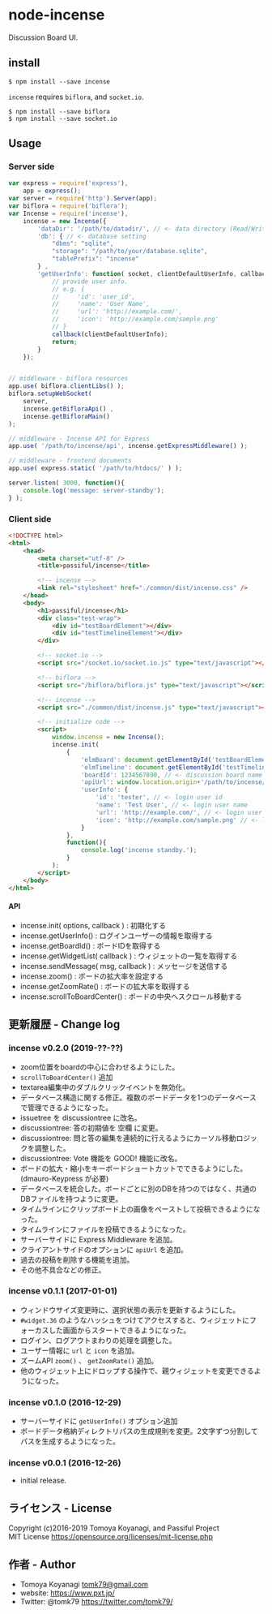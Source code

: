 # node-incense

Discussion Board UI.

## install

```
$ npm install --save incense
```

`incense` requires `biflora`, and `socket.io`.

```
$ npm install --save biflora
$ npm install --save socket.io
```

## Usage

### Server side

```js
var express = require('express'),
	app = express();
var server = require('http').Server(app);
var biflora = require('biflora');
var Incense = require('incense'),
	incense = new Incense({
		'dataDir': '/path/to/datadir/', // <- data directory (Read/Write permission required)
		'db': { // <- database setting
			"dbms": "sqlite",
			"storage": "/path/to/your/database.sqlite",
			"tablePrefix": "incense"
		} ,
		'getUserInfo': function( socket, clientDefaultUserInfo, callback ){
			// provide user info.
			// e.g. {
			//     'id': 'user_id',
			//     'name': 'User Name',
			//     'url': 'http://example.com/',
			//     'icon': 'http://example.com/sample.png'
			// }
			callback(clientDefaultUserInfo);
			return;
		}
	});


// middleware - biflora resources
app.use( biflora.clientLibs() );
biflora.setupWebSocket(
	server,
	incense.getBifloraApi() ,
	incense.getBifloraMain()
);

// middleware - Incense API for Express
app.use( '/path/to/incense/api', incense.getExpressMiddleware() );

// middleware - frontend documents
app.use( express.static( '/path/to/htdocs/' ) );

server.listen( 3000, function(){
	console.log('message: server-standby');
} );
```

### Client side

```html
<!DOCTYPE html>
<html>
	<head>
		<meta charset="utf-8" />
		<title>passiful/incense</title>

		<!-- incense -->
		<link rel="stylesheet" href="./common/dist/incense.css" />
	</head>
	<body>
		<h1>passiful/incense</h1>
		<div class="test-wrap">
			<div id="testBoardElement"></div>
			<div id="testTimelineElement"></div>
		</div>

		<!-- socket.io -->
		<script src="/socket.io/socket.io.js" type="text/javascript"></script>

		<!-- biflora -->
		<script src="/biflora/biflora.js" type="text/javascript"></script>

		<!-- incense -->
		<script src="./common/dist/incense.js" type="text/javascript"></script>

		<!-- initialize code -->
		<script>
			window.incense = new Incense();
			incense.init(
				{
					'elmBoard': document.getElementById('testBoardElement'),
					'elmTimeline': document.getElementById('testTimelineElement'),
					'boardId': 1234567890, // <- discussion board name
					'apiUrl': window.location.origin+'/path/to/incense/api', // <- URL of Incense API Express Middleware
					'userInfo': {
						'id': 'tester', // <- login user id
						'name': 'Test User', // <- login user name
					    'url': 'http://example.com/', // <- login user profile page
					    'icon': 'http://example.com/sample.png' // <- login user icon
					}
				},
				function(){
					console.log('incense standby.');
				}
			);
		</script>
	</body>
</html>
```

#### API

- incense.init( options, callback ) : 初期化する
- incense.getUserInfo() : ログインユーザーの情報を取得する
- incense.getBoardId() : ボードIDを取得する
- incense.getWidgetList( callback ) : ウィジェットの一覧を取得する
- incense.sendMessage( msg, callback ) : メッセージを送信する
- incense.zoom() : ボードの拡大率を設定する
- incense.getZoomRate() : ボードの拡大率を取得する
- incense.scrollToBoardCenter() : ボードの中央へスクロール移動する


## 更新履歴 - Change log

### incense v0.2.0 (2019-??-??)

- zoom位置をboardの中心に合わせるようにした。
- `scrollToBoardCenter()` 追加
- textarea編集中のダブルクリックイベントを無効化。
- データベース構造に関する修正。複数のボードデータを1つのデータベースで管理できるようになった。
- issuetree を discussiontree に改名。
- discussiontree: 答の初期値を 空欄 に変更。
- discussiontree: 問と答の編集を連続的に行えるようにカーソル移動ロジックを調整した。
- discussiontree: Vote 機能を GOOD! 機能に改名。
- ボードの拡大・縮小をキーボードショートカットでできるようにした。(dmauro-Keypress が必要)
- データベースを統合した。ボードごとに別のDBを持つのではなく、共通のDBファイルを持つように変更。
- タイムラインにクリップボード上の画像をペーストして投稿できるようになった。
- タイムラインにファイルを投稿できるようになった。
- サーバーサイドに Express Middleware を追加。
- クライアントサイドのオプションに `apiUrl` を追加。
- 過去の投稿を削除する機能を追加。
- その他不具合などの修正。

### incense v0.1.1 (2017-01-01)

- ウィンドウサイズ変更時に、選択状態の表示を更新するようにした。
- `#widget.36` のようなハッシュをつけてアクセスすると、ウィジェットにフォーカスした画面からスタートできるようになった。
- ログイン、ログアウトまわりの処理を調整した。
- ユーザー情報に `url` と `icon` を追加。
- ズームAPI `zoom()` 、 `getZoomRate()` 追加。
- 他のウィジェット上にドロップする操作で、親ウィジェットを変更できるようになった。

### incense v0.1.0 (2016-12-29)

- サーバーサイドに `getUserInfo()` オプション追加
- ボードデータ格納ディレクトリパスの生成規則を変更。2文字ずつ分割してパスを生成するようになった。

### incense v0.0.1 (2016-12-26)

- initial release.


## ライセンス - License

Copyright (c)2016-2019 Tomoya Koyanagi, and Passiful Project<br />
MIT License https://opensource.org/licenses/mit-license.php


## 作者 - Author

- Tomoya Koyanagi <tomk79@gmail.com>
- website: <https://www.pxt.jp/>
- Twitter: @tomk79 <https://twitter.com/tomk79/>
